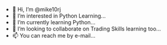 - 👋 Hi, I’m @mike10rj
- 👀 I’m interested in Python Learning...
- 🌱 I’m currently learning Python...
- 💞️ I’m looking to collaborate on Trading Skills learning too...
- 📫 You can reach me by e-mail...

<!---
mike10rj/mike10rj is a ✨ special ✨ repository because its `README.md` (this file) appears on your GitHub profile.
You can click the Preview link to take a look at your changes.
--->
